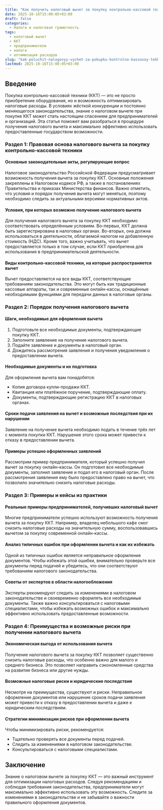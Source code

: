 ```yaml
---
title: "Как получить налоговый вычет за покупку контрольно-кассовой техники"
date: 2025-10-16T15:00:05+03:00
draft: false
categories:
  - Налоги и налоговая грамотность
tags:
  - налоговый вычет
  - ККТ
  - предприниматели
  - налоги
  - оптимизация расходов
slug: "kak-poluchit-nalogovyy-vychet-za-pokupku-kontrolno-kassovoy-tekhniki"
lastmod: 2025-10-16T15:00:05+03:00
---
```



## Введение

Покупка контрольно-кассовой техники (ККТ) — это не просто приобретение оборудования, но и возможность оптимизировать налоговые расходы. В условиях жёсткой конкуренции и постоянно меняющегося законодательства, знание о налоговом вычете при покупке ККТ может стать настоящим спасением для предпринимателей и организаций. Эта статья поможет вам разобраться в процедуре получения налогового вычета и максимально эффективно использовать предоставленные государством возможности.

### Раздел 1: Правовая основа налогового вычета за покупку контрольно-кассовой техники

#### Основные законодательные акты, регулирующие вопрос

Налоговое законодательство Российской Федерации предусматривает возможность получения вычета за покупку ККТ. Основные положения закреплены в Налоговом кодексе РФ, а также в постановлениях Правительства и приказах Министерства финансов. Важно отметить, что условия и порядок получения вычета могут меняться, поэтому необходимо следить за актуальными версиями нормативных актов.

#### Условия, при которых возможно получение налогового вычета

Для получения налогового вычета за покупку ККТ необходимо соответствовать определённым условиям. Во-первых, ККТ должна быть зарегистрирована в налоговых органах. Во-вторых, она должна использоваться в деятельности, облагаемой налогом на добавленную стоимость (НДС). Кроме того, важно учитывать, что вычет предоставляется только в том случае, если ККТ приобретена для использования в предпринимательской деятельности.

#### Виды контрольно-кассовой техники, на которые распространяется вычет

Вычет предоставляется на все виды ККТ, соответствующие требованиям законодательства. Это могут быть как традиционные кассовые аппараты, так и современные онлайн-кассы, оснащённые необходимыми функциями для передачи данных в налоговые органы.

### Раздел 2: Порядок получения налогового вычета

#### Шаги, необходимые для оформления вычета

1. Подготовьте все необходимые документы, подтверждающие покупку ККТ.
2. Заполните заявление на получение налогового вычета.
3. Подайте заявление и документы в налоговый орган.
4. Дождитесь рассмотрения заявления и получения уведомления о предоставлении вычета.

#### Необходимые документы и их подготовка

Для оформления вычета вам понадобятся:
- Копия договора купли-продажи ККТ.
- Квитанция или платёжное поручение, подтверждающие оплату.
- Документы, подтверждающие регистрацию ККТ в налоговых органах.

#### Сроки подачи заявления на вычет и возможные последствия при их нарушении

Заявление на получение вычета необходимо подать в течение трёх лет с момента покупки ККТ. Нарушение этого срока может привести к отказу в предоставлении вычета.

#### Примеры успешно оформленных заявлений

Рассмотрим пример предпринимателя, который успешно получил вычет за покупку онлайн-кассы. Он подготовил все необходимые документы, заполнил заявление и подал его в налоговый орган. После рассмотрения заявления ему было предоставлено право на вычет, что позволило значительно снизить налоговые расходы.

### Раздел 3: Примеры и кейсы из практики

#### Реальные примеры предпринимателей, получивших налоговый вычет

Многие предприниматели успешно используют возможность получения вычета за покупку ККТ. Например, владелец небольшого кафе смог снизить налоговые расходы на значительную сумму, воспользовавшись вычетом за покупку современной онлайн-кассы.

#### Анализ типичных ошибок при оформлении вычета и как их избежать

Одной из типичных ошибок является неправильное оформление документов. Чтобы избежать этой ошибки, внимательно проверьте все документы перед подачей и убедитесь, что они соответствуют требованиям налогового законодательства.

#### Советы от экспертов в области налогообложения

Эксперты рекомендуют следить за изменениями в налоговом законодательстве и своевременно оформлять все необходимые документы. Также важно консультироваться с налоговыми специалистами, чтобы избежать возможных ошибок и максимально эффективно использовать предоставленные возможности.

### Раздел 4: Преимущества и возможные риски при получении налогового вычета

#### Экономическая выгода от использования вычета

Получение налогового вычета за покупку ККТ позволяет существенно снизить налоговые расходы, что особенно важно для малого и среднего бизнеса. Это позволяет направить сэкономленные средства на развитие бизнеса или другие нужды.

#### Возможные налоговые риски и юридические последствия

Несмотря на преимущества, существуют и риски. Неправильное оформление документов или нарушение сроков подачи заявления может привести к отказу в предоставлении вычета и даже к юридическим последствиям.

#### Стратегии минимизации рисков при оформлении вычета

Чтобы минимизировать риски, рекомендуется:
- Тщательно проверять все документы перед подачей.
- Следить за изменениями в налоговом законодательстве.
- Консультироваться с налоговыми специалистами.

## Заключение

Знание о налоговом вычете за покупку ККТ — это важный инструмент для оптимизации налоговых расходов. Следуя рекомендациям и соблюдая требования законодательства, предприниматели могут максимально эффективно использовать эту возможность. Следите за изменениями в законодательстве и не забывайте о важности правильного оформления документов.

